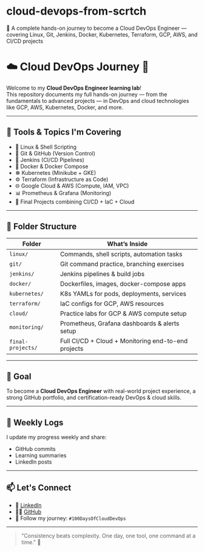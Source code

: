 # cloud-devops-from-scrtch
🧠 A complete hands-on journey to become a Cloud DevOps Engineer — covering Linux, Git, Jenkins, Docker, Kubernetes, Terraform, GCP, AWS, and CI/CD projects
# ☁️ Cloud DevOps Journey 🚀

Welcome to my **Cloud DevOps Engineer learning lab**!  
This repository documents my full hands-on journey — from the fundamentals to advanced projects — in DevOps and cloud technologies like GCP, AWS, Kubernetes, Docker, and more.

---

## 🔧 Tools & Topics I'm Covering

- 🐧 Linux & Shell Scripting
- 🔀 Git & GitHub (Version Control)
- 🔧 Jenkins (CI/CD Pipelines)
- 🐳 Docker & Docker Compose
- ☸️ Kubernetes (Minikube + GKE)
- ⚙️ Terraform (Infrastructure as Code)
- 🌐 Google Cloud & AWS (Compute, IAM, VPC)
- 📊 Prometheus & Grafana (Monitoring)
- 🧪 Final Projects combining CI/CD + IaC + Cloud

---

## 📁 Folder Structure

| Folder            | What’s Inside                                      |
|-------------------|----------------------------------------------------|
| `linux/`          | Commands, shell scripts, automation tasks          |
| `git/`            | Git command practice, branching exercises          |
| `jenkins/`        | Jenkins pipelines & build jobs                     |
| `docker/`         | Dockerfiles, images, docker-compose apps           |
| `kubernetes/`     | K8s YAMLs for pods, deployments, services          |
| `terraform/`      | IaC configs for GCP, AWS resources                 |
| `cloud/`          | Practice labs for GCP & AWS compute setup          |
| `monitoring/`     | Prometheus, Grafana dashboards & alerts setup      |
| `final-projects/` | Full CI/CD + Cloud + Monitoring end-to-end projects|

---

## 🎯 Goal

To become a **Cloud DevOps Engineer** with real-world project experience, a strong GitHub portfolio, and certification-ready DevOps & cloud skills.

---

## 📅 Weekly Logs

I update my progress weekly and share:
- GitHub commits
- Learning summaries
- LinkedIn posts


---

## 📫 Let's Connect

- 🔗 [LinkedIn](https://www.linkedin.com/in/your-link/)
- 🧑‍💻 [GitHub](https://github.com/your-username)
- 🌱 Follow my journey: `#100DaysOfCloudDevOps`

---

> "Consistency beats complexity. One day, one tool, one command at a time." 🌱
